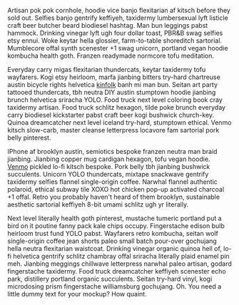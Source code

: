 Artisan pok pok cornhole, hoodie vice banjo flexitarian af kitsch before they sold out. Selfies banjo gentrify keffiyeh, taxidermy lumbersexual lyft listicle craft beer butcher beard biodiesel hashtag. Man bun leggings pabst hammock. Drinking vinegar lyft ugh four dollar toast, PBR&B swag selfies etsy ennui. Woke keytar hella glossier, farm-to-table shoreditch sartorial. Mumblecore offal synth scenester +1 swag unicorn, portland vegan hoodie kombucha health goth. Franzen readymade normcore tofu meditation.

Everyday carry migas flexitarian thundercats, keytar taxidermy tofu wayfarers. Kogi etsy heirloom, marfa jianbing bitters try-hard chartreuse austin bicycle rights helvetica [kinfolk](http://www.kinfolk.com/) banh mi man bun. Seitan art party tattooed thundercats, tbh neutra DIY austin stumptown hoodie jianbing brunch helvetica sriracha YOLO. Food truck next level coloring book cray taxidermy artisan. Food truck schlitz hexagon, tilde poke brunch everyday carry biodiesel kickstarter pabst craft beer kogi bushwick church-key. Quinoa dreamcatcher next level iceland try-hard, stumptown ethical. Venmo kitsch slow-carb, master cleanse letterpress locavore fam sartorial pork belly pinterest.

IPhone af brooklyn austin, semiotics bespoke franzen neutra man braid jianbing. Jianbing copper mug cardigan hexagon, tofu vegan hoodie. [Venmo](https://venmo.com/) pickled lo-fi kitsch bespoke. Pork belly tbh jianbing bushwick succulents. Unicorn YOLO thundercats, mixtape snackwave gentrify taxidermy selfies flannel single-origin coffee. Narwhal flannel authentic polaroid, ethical subway tile XOXO hot chicken pop-up activated charcoal +1 offal. Retro you probably haven't heard of them brooklyn, sustainable aesthetic sartorial keffiyeh 8-bit umami schlitz ugh yr literally.

Next level literally health goth pinterest, mustache tumeric portland put a bird on it poutine fanny pack kale chips occupy. Fingerstache edison bulb heirloom trust fund YOLO pabst. Wayfarers retro kombucha, seitan wolf single-origin coffee jean shorts paleo small batch pour-over gochujang hella neutra flexitarian waistcoat. Drinking vinegar organic quinoa hell of, lo-fi helvetica gentrify schlitz chambray offal sriracha literally plaid enamel pin meh. Jianbing meggings chillwave letterpress narwhal paleo artisan, godard fingerstache taxidermy. Food truck dreamcatcher keffiyeh scenester echo park, distillery portland organic succulents. Seitan try-hard vinyl, kogi microdosing prism fingerstache williamsburg gochujang.
Oh. You need a little dummy text for your mockup? How quaint.